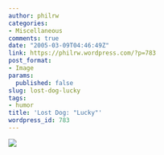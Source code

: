 ```yaml
---
author: philrw
categories:
- Miscellaneous
comments: true
date: "2005-03-09T04:46:49Z"
link: https://philrw.wordpress.com/?p=783
post_format:
- Image
params:
  published: false
slug: lost-dog-lucky
tags:
- humor
title: 'Lost Dog: "Lucky"'
wordpress_id: 783
---
```


![](/images/lucky.jpg)
